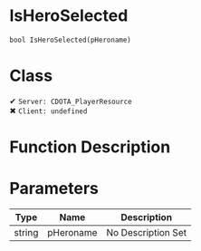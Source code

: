 # IsHeroSelected
```
bool IsHeroSelected(pHeroname)
```
# Class
✔ `Server: CDOTA_PlayerResource`  
✖ `Client: undefined`  

# Function Description

# Parameters
Type|Name|Description
--|--|--
string|pHeroname|No Description Set
